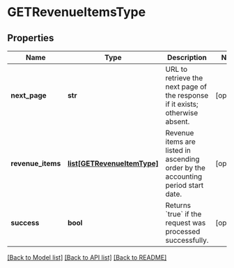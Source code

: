 # GETRevenueItemsType

## Properties
Name | Type | Description | Notes
------------ | ------------- | ------------- | -------------
**next_page** | **str** | URL to retrieve the next page of the response if it exists; otherwise absent.  | [optional] 
**revenue_items** | [**list[GETRevenueItemType]**](GETRevenueItemType.md) | Revenue items are listed in ascending order by the accounting period start date.  | [optional] 
**success** | **bool** | Returns &#x60;true&#x60; if the request was processed successfully.  | [optional] 

[[Back to Model list]](../README.md#documentation-for-models) [[Back to API list]](../README.md#documentation-for-api-endpoints) [[Back to README]](../README.md)

